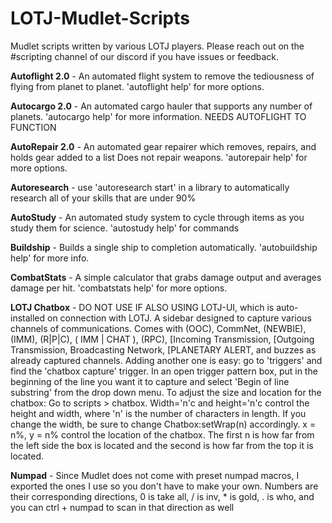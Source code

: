 # LOTJ-Mudlet-Scripts
Mudlet scripts written by various LOTJ players. Please reach out on the #scripting channel of our discord if you have issues or feedback.

**Autoflight 2.0**  - An automated flight system to remove the tediousness of flying from planet to planet. 'autoflight help' for more options.

**Autocargo 2.0** - An automated cargo hauler that supports any number of planets. 'autocargo help' for more information. NEEDS AUTOFLIGHT TO FUNCTION

**AutoRepair 2.0** - An automated gear repairer which removes, repairs, and holds gear added to a list Does not repair weapons. 'autorepair help' for more options.

**Autoresearch** - use 'autoresearch start' in a library to automatically research all of your skills that are under 90%

**AutoStudy**  - An automated study system to cycle through items as you study them for science. 'autostudy help' for commands

**Buildship** - Builds a single ship to completion automatically. 'autobuildship help' for more info.

**CombatStats**	- A simple calculator that grabs damage output and averages damage per hit. 'combatstats help' for more options.

**LOTJ Chatbox** - DO NOT USE IF ALSO USING LOTJ-UI, which is auto-installed on connection with LOTJ. A sidebar designed to capture various channels of communications. Comes with (OOC), CommNet, (NEWBIE), (IMM), (R|P|C), ( IMM | CHAT ), (RPC), [Incoming Transmission, [Outgoing Transmission, Broadcasting Network, [PLANETARY ALERT, and buzzes as already captured channels. Adding another one is easy: go to 'triggers' and find the 'chatbox capture' trigger. In an open trigger pattern box, put in the beginning of the line you want it to capture and select 'Begin of line substring' from the drop down menu.  To adjust the size and location for the chatbox: Go to scripts > chatbox. Width='n'c and height='n'c control the height and width, where 'n' is the number of characters in length. If you change the width, be sure to change Chatbox:setWrap(n) accordingly. x = n%, y = n% control the location of the chatbox. The first n is how far from the left side the box is located and the second is how far from the top it is located.

**Numpad** - Since Mudlet does not come with preset numpad macros, I exported the ones I use so you don't have to make your own. Numbers are their corresponding directions, 0 is take all, / is inv, * is gold, . is who, and you can ctrl + numpad to scan in that direction as well
